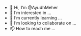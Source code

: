 - 👋 Hi, I’m @AyudhMeher
- 👀 I’m interested in ...
- 🌱 I’m currently learning ...
- 💞️ I’m looking to collaborate on ...
- 📫 How to reach me ...

<!---
AyudhMeher/AyudhMeher is a ✨ special ✨ repository because its `README.md` (this file) appears on your GitHub profile.
You can click the Preview link to take a look at your changes.
--->
